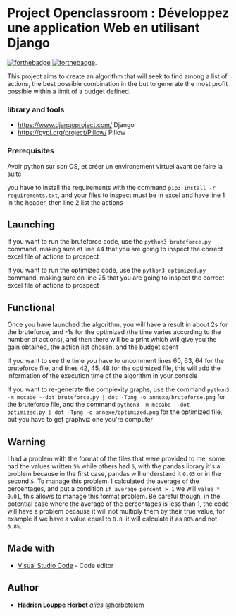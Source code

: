 # Project Openclassroom : Développez une application Web en utilisant Django
[![forthebadge](https://forthebadge.com/images/badges/made-with-python.svg)](http://forthebadge.com)  [![forthebadge](https://forthebadge.com/images/badges/built-by-developers.svg)](http://forthebadge.com).

This project aims to create an algorithm that will seek to find among a list of actions, the best possible combination in the but to generate the most profit possible within a limit of a budget defined.


### library and tools

- https://www.djangoproject.com/ Django
- https://pypi.org/project/Pillow/ Pillow


### Prerequisites

Avoir python sur son OS, et créer un environement virtuel avant de faire la suite

you have to install the requirements with the command ``pip3 install -r requirements.txt``, and your files to inspect must be in excel and have line 1 in the header, then line 2 list the actions


## Launching

If you want to run the bruteforce code, use the ``python3 bruteforce.py`` command, making sure at line 44 that you are going to inspect the correct excel file of actions to prospect

If you want to run the optimized code, use the ``python3 optimized.py`` command, making sure on line 25 that you are going to inspect the correct excel file of actions to prospect


## Functional

Once you have launched the algorithm, you will have a result in about 2s for the bruteforce, and -1s for the optimized (the time varies according to the number of actions), and then there will be a print which will give you the gain obtained, the action list chosen, and the budget spent

If you want to see the time you have to uncomment lines 60, 63, 64 for the bruteforce file, and lines 42, 45, 48 for the optimized file, this will add the information of the execution time of the algorithm in your console

If you want to re-generate the complexity graphs, use the command ``python3 -m mccabe --dot bruteforce.py | dot -Tpng -o annexe/bruteforce.png`` for the bruteforce file, and the command ``python3 -m mccabe --dot optimized.py | dot -Tpng -o annexe/optimized.png`` for the optimized file, but you have to get graphviz one you're computer

## Warning

I had a problem with the format of the files that were provided to me, some had the values ​​written ``5%`` while others had ``5``, with the pandas library it's a problem because in the first case, pandas will understand it ``0.05`` or in the second ``5``. To manage this problem, I calculated the average of the percentages, and put a condition ``if average percent > 1`` we will ``value * 0.01``, this allows to manage this format problem.
Be careful though, in the potential case where the average of the percentages is less than 1, the code will have a problem because it will not multiply them by their true value, for example if we have a value equal to ``0.8``, it will calculate it as ``80%`` and not ``0.8%``.


## Made with

* [Visual Studio Code](https://code.visualstudio.com/) - Code editor


## Author

* **Hadrien Louppe Herbet** _alias_ [@herbetelem](https://github.com/herbetelem)
